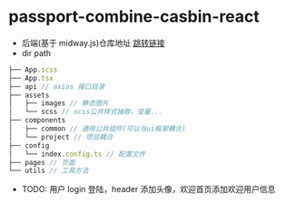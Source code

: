 # passport-combine-casbin-react

- 后端(基于 midway.js)仓库地址 [跳转链接](https://github.com/JYbill/passport-combine-casbin)
- dir path

```ts
├── App.scss
├── App.tsx
├── api // axios 接口目录
├── assets
│   ├── images // 静态图片
│   └── scss // scss公共样式抽取，变量...
├── components
│   ├── common // 通用公共组件(可以与ui框架耦合)
│   └── project // 项目耦合
├── config
│   └── index.config.ts // 配置文件
├── pages // 页面
└── utils // 工具方法
```

- TODO: 用户 login 登陆，header 添加头像，欢迎首页添加欢迎用户信息

